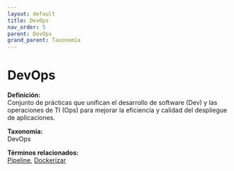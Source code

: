 ```yaml
---
layout: default
title: DevOps
nav_order: 5
parent: DevOps
grand_parent: Taxonomía
---
```


# DevOps

**Definición:**  
Conjunto de prácticas que unifican el desarrollo de software (Dev) y las operaciones de TI (Ops) para mejorar la eficiencia y calidad del despliegue de aplicaciones.

**Taxonomía:**  
DevOps

**Términos relacionados:**  
[Pipeline](https://maleniski.github.io/diccionario-angl-tec-mx/docs/taxonomia/pipeline/pipeline.html), [Dockerizar](https://maleniski.github.io/diccionario-angl-tec-mx/docs/taxonomia/dockerizar/dockerizar.html)
